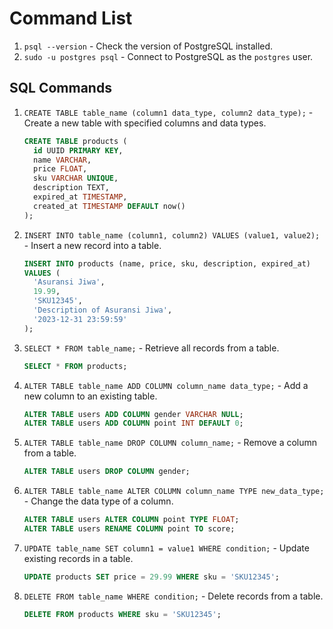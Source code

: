 # Command List

1. `psql --version` - Check the version of PostgreSQL installed.
2. `sudo -u postgres psql` - Connect to PostgreSQL as the `postgres` user.

## SQL Commands

1. `CREATE TABLE table_name (column1 data_type, column2 data_type);` - Create a new table with specified columns and data types.

   ```sql
   CREATE TABLE products (
     id UUID PRIMARY KEY,
     name VARCHAR,
     price FLOAT,
     sku VARCHAR UNIQUE,
     description TEXT,
     expired_at TIMESTAMP,
     created_at TIMESTAMP DEFAULT now()
   );
   ```

2. `INSERT INTO table_name (column1, column2) VALUES (value1, value2);` - Insert a new record into a table.

   ```sql
   INSERT INTO products (name, price, sku, description, expired_at)
   VALUES (
     'Asuransi Jiwa',
     19.99,
     'SKU12345',
     'Description of Asuransi Jiwa',
     '2023-12-31 23:59:59'
   );
   ```

3. `SELECT * FROM table_name;` - Retrieve all records from a table.

   ```sql
   SELECT * FROM products;
   ```

4. `ALTER TABLE table_name ADD COLUMN column_name data_type;` - Add a new column to an existing table.

   ```sql
   ALTER TABLE users ADD COLUMN gender VARCHAR NULL;
   ALTER TABLE users ADD COLUMN point INT DEFAULT 0;
   ```

5. `ALTER TABLE table_name DROP COLUMN column_name;` - Remove a column from a table.

   ```sql
   ALTER TABLE users DROP COLUMN gender;
   ```

6. `ALTER TABLE table_name ALTER COLUMN column_name TYPE new_data_type;` - Change the data type of a column.

   ```sql
   ALTER TABLE users ALTER COLUMN point TYPE FLOAT;
   ALTER TABLE users RENAME COLUMN point TO score;
   ```

7. `UPDATE table_name SET column1 = value1 WHERE condition;` - Update existing records in a table.

   ```sql
   UPDATE products SET price = 29.99 WHERE sku = 'SKU12345';
   ```

8. `DELETE FROM table_name WHERE condition;` - Delete records from a table.

   ```sql
   DELETE FROM products WHERE sku = 'SKU12345';
   ```
